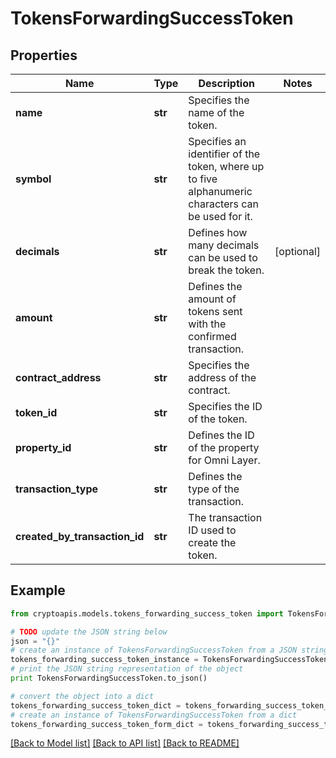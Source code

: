 # TokensForwardingSuccessToken


## Properties
Name | Type | Description | Notes
------------ | ------------- | ------------- | -------------
**name** | **str** | Specifies the name of the token. | 
**symbol** | **str** | Specifies an identifier of the token, where up to five alphanumeric characters can be used for it. | 
**decimals** | **str** | Defines how many decimals can be used to break the token. | [optional] 
**amount** | **str** | Defines the amount of tokens sent with the confirmed transaction. | 
**contract_address** | **str** | Specifies the address of the contract. | 
**token_id** | **str** | Specifies the ID of the token. | 
**property_id** | **str** | Defines the ID of the property for Omni Layer. | 
**transaction_type** | **str** | Defines the type of the transaction. | 
**created_by_transaction_id** | **str** | The transaction ID used to create the token. | 

## Example

```python
from cryptoapis.models.tokens_forwarding_success_token import TokensForwardingSuccessToken

# TODO update the JSON string below
json = "{}"
# create an instance of TokensForwardingSuccessToken from a JSON string
tokens_forwarding_success_token_instance = TokensForwardingSuccessToken.from_json(json)
# print the JSON string representation of the object
print TokensForwardingSuccessToken.to_json()

# convert the object into a dict
tokens_forwarding_success_token_dict = tokens_forwarding_success_token_instance.to_dict()
# create an instance of TokensForwardingSuccessToken from a dict
tokens_forwarding_success_token_form_dict = tokens_forwarding_success_token.from_dict(tokens_forwarding_success_token_dict)
```
[[Back to Model list]](../README.md#documentation-for-models) [[Back to API list]](../README.md#documentation-for-api-endpoints) [[Back to README]](../README.md)


